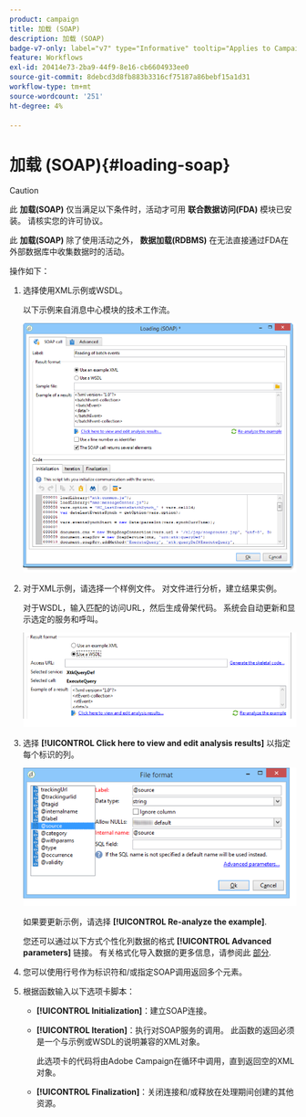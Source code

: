 ```yaml
---
product: campaign
title: 加载 (SOAP)
description: 加载 (SOAP)
badge-v7-only: label="v7" type="Informative" tooltip="Applies to Campaign Classic v7 only"
feature: Workflows
exl-id: 20414e73-2ba9-44f9-8e16-cb6604933ee0
source-git-commit: 8debcd3d8fb883b3316cf75187a86bebf15a1d31
workflow-type: tm+mt
source-wordcount: '251'
ht-degree: 4%

---
```


# 加载 (SOAP){#loading-soap}



>[!CAUTION]
>
>此 **加载(SOAP)** 仅当满足以下条件时，活动才可用 **联合数据访问(FDA)** 模块已安装。 请核实您的许可协议。

此 **加载(SOAP)** 除了使用活动之外， **数据加载(RDBMS)** 在无法直接通过FDA在外部数据库中收集数据时的活动。

操作如下：

1. 选择使用XML示例或WSDL。

   以下示例来自消息中心模块的技术工作流。

   ![](assets/load_soap_002.png)

1. 对于XML示例，请选择一个样例文件。 对文件进行分析，建立结果实例。

   对于WSDL，输入匹配的访问URL，然后生成骨架代码。 系统会自动更新和显示选定的服务和呼叫。

   ![](assets/soap_load_003.png)

1. 选择 **[!UICONTROL Click here to view and edit analysis results]** 以指定每个标识的列。

   ![](assets/soap_load_001.png)

   如果要更新示例，请选择 **[!UICONTROL Re-analyze the example]**.

   您还可以通过以下方式个性化列数据的格式 **[!UICONTROL Advanced parameters]** 链接。 有关格式化导入数据的更多信息，请参阅此 [部分](../../platform/using/executing-import-jobs.md).

1. 您可以使用行号作为标识符和/或指定SOAP调用返回多个元素。
1. 根据函数输入以下选项卡脚本：

   * **[!UICONTROL Initialization]**：建立SOAP连接。
   * **[!UICONTROL Iteration]**：执行对SOAP服务的调用。 此函数的返回必须是一个与示例或WSDL的说明兼容的XML对象。

      此选项卡的代码将由Adobe Campaign在循环中调用，直到返回空的XML对象。

   * **[!UICONTROL Finalization]**：关闭连接和/或释放在处理期间创建的其他资源。
